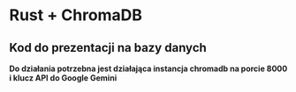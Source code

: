 # Rust + ChromaDB
## Kod do prezentacji na bazy danych

**Do działania potrzebna jest działająca instancja chromadb na porcie 8000 i klucz API do Google Gemini**

